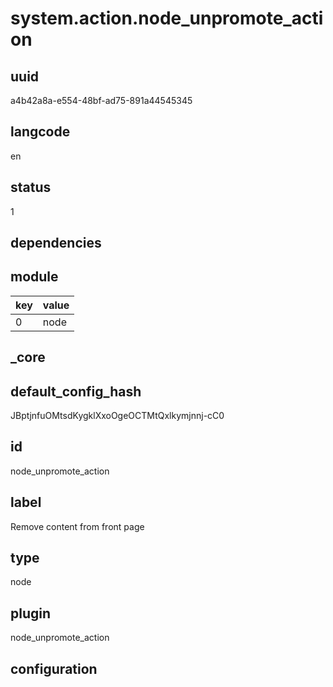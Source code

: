 # system.action.node_unpromote_action

## uuid
a4b42a8a-e554-48bf-ad75-891a44545345

## langcode
en

## status
1

## dependencies

## module
|key|value|
|-|-|
|0|node|


## _core

## default_config_hash
JBptjnfuOMtsdKygklXxoOgeOCTMtQxlkymjnnj-cC0

## id
node_unpromote_action

## label
Remove content from front page

## type
node

## plugin
node_unpromote_action

## configuration


